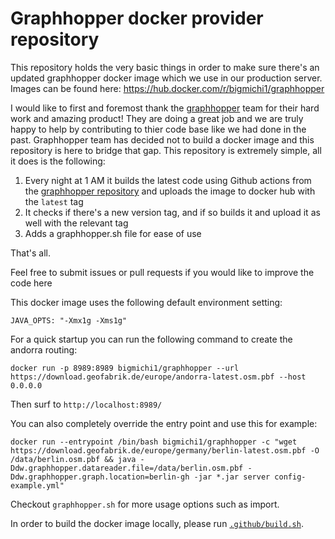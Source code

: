 # Graphhopper docker provider repository
This repository holds the very basic things in order to make sure there's an updated graphhopper docker image which we use in our production server.
Images can be found here:
https://hub.docker.com/r/bigmichi1/graphhopper

I would like to first and foremost thank the [graphhopper](https://www.graphhopper.com/) team for their hard work and amazing product!
They are doing a great job and we are truly happy to help by contributing to thier code base like we had done in the past.
Graphhopper team has decided not to build a docker image and this repository is here to bridge that gap.
This repository is extremely simple, all it does is the following:
1. Every night at 1 AM it builds the latest code using Github actions from the [graphhopper repository](https://github.com/graphhopper/graphhopper) and uploads the image to docker hub with the `latest` tag
2. It checks if there's a new version tag, and if so builds it and upload it as well with the relevant tag
3. Adds a graphhopper.sh file for ease of use

That's all.

Feel free to submit issues or pull requests if you would like to improve the code here

This docker image uses the following default environment setting:
```
JAVA_OPTS: "-Xmx1g -Xms1g"
```

For a quick startup you can run the following command to create the andorra routing:
```
docker run -p 8989:8989 bigmichi1/graphhopper --url https://download.geofabrik.de/europe/andorra-latest.osm.pbf --host 0.0.0.0
```
Then surf to `http://localhost:8989/`

You can also completely override the entry point and use this for example:
```
docker run --entrypoint /bin/bash bigmichi1/graphhopper -c "wget https://download.geofabrik.de/europe/germany/berlin-latest.osm.pbf -O /data/berlin.osm.pbf && java -Ddw.graphhopper.datareader.file=/data/berlin.osm.pbf -Ddw.graphhopper.graph.location=berlin-gh -jar *.jar server config-example.yml"
```

Checkout `graphhopper.sh` for more usage options such as import.

In order to build the docker image locally, please run [`.github/build.sh`](.github/build.sh).
